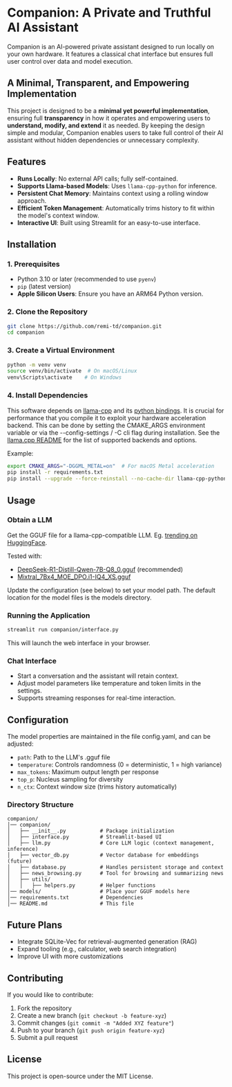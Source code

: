 # Companion: A Private and Truthful AI Assistant

Companion is an AI-powered private assistant designed to run locally on your own hardware. It features a classical chat interface but ensures full user control over data and model execution.

## A Minimal, Transparent, and Empowering Implementation

This project is designed to be a **minimal yet powerful implementation**, ensuring full **transparency** in how it operates and empowering users to **understand, modify, and extend** it as needed. By keeping the design simple and modular, Companion enables users to take full control of their AI assistant without hidden dependencies or unnecessary complexity.

## Features

- **Runs Locally**: No external API calls; fully self-contained.
- **Supports Llama-based Models**: Uses `llama-cpp-python` for inference.
- **Persistent Chat Memory**: Maintains context using a rolling window approach.
- **Efficient Token Management**: Automatically trims history to fit within the model's context window.
- **Interactive UI**: Built using Streamlit for an easy-to-use interface.

## Installation

### 1. Prerequisites

- Python 3.10 or later (recommended to use `pyenv`)
- `pip` (latest version)
- **Apple Silicon Users**: Ensure you have an ARM64 Python version.

### 2. Clone the Repository
```bash
git clone https://github.com/remi-td/companion.git
cd companion
```

### 3. Create a Virtual Environment
```bash
python -m venv venv
source venv/bin/activate  # On macOS/Linux
venv\Scripts\activate    # On Windows
```

### 4. Install Dependencies
This software depends on [llama-cpp](https://github.com/ggerganov/llama.cpp?tab=readme-ov-file#build) and its [python bindings](https://github.com/abetlen/llama-cpp-python).
It is crucial for performance that you compile it to exploit your hardware acceleration backend. 
This can be done by setting the CMAKE_ARGS environment variable or via the --config-settings / -C cli flag during installation.
See the [llama.cpp README](https://github.com/ggerganov/llama.cpp/blob/master/docs/build.md) for the list of supported backends and options.

Example:
```bash
export CMAKE_ARGS="-DGGML_METAL=on"  # For macOS Metal acceleration
pip install -r requirements.txt
pip install --upgrade --force-reinstall --no-cache-dir llama-cpp-python
```

## Usage

### Obtain a LLM
Get the GGUF file for a llama-cpp-compatible LLM. Eg. [trending on HuggingFace](https://huggingface.co/models?library=gguf&sort=trending).

Tested with:
- [DeepSeek-R1-Distill-Qwen-7B-Q8_0.gguf](https://huggingface.co/bartowski/DeepSeek-R1-Distill-Qwen-7B-GGUF) (recommended)
- [Mixtral_7Bx4_MOE_DPO.i1-IQ4_XS.gguf](https://huggingface.co/mradermacher/Mixtral_7Bx4_MOE_DPO-i1-GGUF)

Update the configuration (see below) to set your model path.
The default location for the model files is the models directory.

### Running the Application
```bash
streamlit run companion/interface.py
```
This will launch the web interface in your browser.

### Chat Interface
- Start a conversation and the assistant will retain context.
- Adjust model parameters like temperature and token limits in the settings.
- Supports streaming responses for real-time interaction.

## Configuration

The model properties are maintained in the file config.yaml, and can be adjusted:
- `path`: Path to the LLM's .gguf file
- `temperature`: Controls randomness (0 = deterministic, 1 = high variance)
- `max_tokens`: Maximum output length per response
- `top_p`: Nucleus sampling for diversity
- `n_ctx`: Context window size (trims history automatically)


### Directory Structure
```
companion/
│── companion/
│   ├── __init__.py           # Package initialization
│   ├── interface.py          # Streamlit-based UI
│   ├── llm.py                # Core LLM logic (context management, inference)
│   ├── vector_db.py          # Vector database for embeddings (future)
│   ├── database.py           # Handles persistent storage and context
│   ├── news_browsing.py      # Tool for browsing and summarizing news
│   ├── utils/
│   │   ├── helpers.py        # Helper functions
│── models/                   # Place your GGUF models here
│── requirements.txt          # Dependencies
│── README.md                 # This file
```

## Future Plans

- Integrate SQLite-Vec for retrieval-augmented generation (RAG)
- Expand tooling (e.g., calculator, web search integration)
- Improve UI with more customizations

## Contributing

If you would like to contribute:
1. Fork the repository
2. Create a new branch (`git checkout -b feature-xyz`)
3. Commit changes (`git commit -m "Added XYZ feature"`)
4. Push to your branch (`git push origin feature-xyz`)
5. Submit a pull request

## License

This project is open-source under the MIT License.

